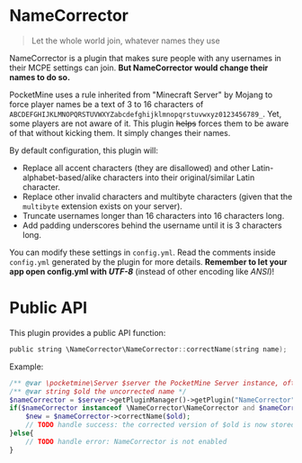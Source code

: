 NameCorrector
===
> Let the whole world join, whatever names they use

NameCorrector is a plugin that makes sure people with any usernames in their MCPE settings can join. **But NameCorrector would change their names to do so.**

PocketMine uses a rule inherited from "Minecraft Server" by Mojang to force player names be a text of 3 to 16 characters of `ABCDEFGHIJKLMNOPQRSTUVWXYZabcdefghijklmnopqrstuvwxyz0123456789_`. Yet, some players are not aware of it. This plugin ~~helps~~ forces them to be aware of that without kicking them. It simply changes their names.

By default configuration, this plugin will:
* Replace all accent characters (they are disallowed) and other Latin-alphabet-based/alike characters into their original/similar Latin character.
* Replace other invalid characters and multibyte characters (given that the `multibyte` extension exists on your server).
* Truncate usernames longer than 16 characters into 16 characters long.
* Add padding underscores behind the username until it is 3 characters long.

You can modify these settings in `config.yml`. Read the comments inside `config.yml` generated by the plugin for more details. **Remember to let your app open config.yml with _UTF-8_** (instead of other encoding like _ANSI_)!

Public API
===
This plugin provides a public API function:

```c
public string \NameCorrector\NameCorrector::correctName(string name);
```

Example:

```php
/** @var \pocketmine\Server $server the PocketMine Server instance, often retrieved using $this->getServer() in plugin main classes */
/** @var string $old the uncorrected name */
$nameCorrector = $server->getPluginManager()->getPlugin("NameCorrector");
if($nameCorrector instanceof \NameCorrector\NameCorrector and $nameCorrector->isEnabled()){
    $new = $nameCorrector->correctName($old);
    // TODO handle success: the corrected version of $old is now stored in $new
}else{
    // TODO handle error: NameCorrector is not enabled
}
```
